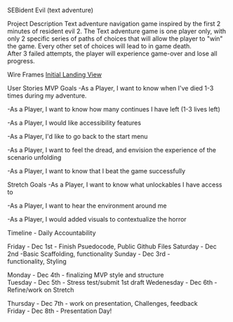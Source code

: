 SEBident Evil (text adventure)

Project Description
Text adventure navigation game inspired by the first 2 minutes of resident evil 2.
The Text adventure game is one player only, with only 2 specific series of paths of choices that will allow the player to "win" the game.  Every other set of choices will lead to in game death.  
After 3 failed attempts, the player will experience game-over and lose all progress.


Wire Frames
[Initial Landing View
](https://miro.com/welcomeonboard/ZUVmSDlZdXZ0cDU0NnoxNnJpSEtlZXJrQ3ZCZ004eE9WTmkzNGJCNTFyYnc5NUd6cjRUUnpqWjA1TUFsZXRDT3wzNDU4NzY0NTcxNjQ5MTIwOTI3fDI=?share_link_id=101933973242)

User Stories
MVP Goals
-As a Player, I want to know when I've died 1-3 times during my adventure.

-As a Player, I want to know how many continues I have left (1-3 lives left)

-As a Player, I would like accessibility features

-As a Player, I'd like to go back to the start menu

-As a Player, I want to feel the dread, and envision the experience of the scenario unfolding

-As a Player, I want to know that I beat the game successfully


Stretch Goals
-As a Player, I want to know what unlockables I have access to

-As a Player, I want to hear the environment around me

-As a Player, I would added visuals to contextualize the horror


Timeline - Daily Accountability

Friday  - Dec 1st - Finish Psuedocode, Public Github Files
Saturday - Dec 2nd -Basic Scaffolding, functionality
Sunday - Dec 3rd - functionality, Styling

Monday - Dec 4th - finalizing MVP style and structure		
Tuesday	- 	Dec 5th - Stress test/submit 1st draft
Wedenesday -	Dec 6th - Refine/work on Stretch

Thursday	- Dec 7th - work on presentation, Challenges, feedback	
Friday	- Dec 8th -	Presentation Day!	
